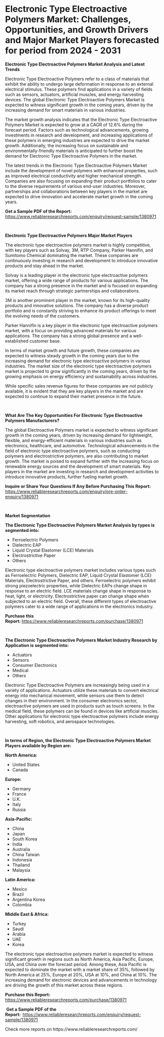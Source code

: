 <p><h1>Electronic Type Electroactive Polymers Market: Challenges, Opportunities, and Growth Drivers and Major Market Players forecasted for period from 2024 - 2031</h1></p><p><strong>Electronic Type Electroactive Polymers Market Analysis and Latest Trends</strong></p>
<p><p>Electronic Type Electroactive Polymers refer to a class of materials that exhibit the ability to undergo large deformation in response to an external electrical stimulus. These polymers find applications in a variety of fields such as sensors, actuators, artificial muscles, and energy harvesting devices. The global Electronic Type Electroactive Polymers Market is expected to witness significant growth in the coming years, driven by the increasing demand for smart materials in various industries.</p><p>The market growth analysis indicates that the Electronic Type Electroactive Polymers Market is expected to grow at a CAGR of 12.6% during the forecast period. Factors such as technological advancements, growing investments in research and development, and increasing applications of these polymers in emerging industries are expected to drive the market growth. Additionally, the increasing focus on sustainable and environmentally-friendly materials is anticipated to further boost the demand for Electronic Type Electroactive Polymers in the market.</p><p>The latest trends in the Electronic Type Electroactive Polymers Market include the development of novel polymers with enhanced properties, such as improved electrical conductivity and higher mechanical strength. Companies are also focusing on expanding their product portfolios to cater to the diverse requirements of various end-user industries. Moreover, partnerships and collaborations between key players in the market are expected to drive innovation and accelerate market growth in the coming years.</p></p>
<p><strong>Get a Sample PDF of the Report:&nbsp;</strong> <a href="https://www.reliableresearchreports.com/enquiry/request-sample/1380971">https://www.reliableresearchreports.com/enquiry/request-sample/1380971</a></p>
<p>&nbsp;</p>
<p><strong>Electronic Type Electroactive Polymers Major Market Players</strong></p>
<p><p>The electronic type electroactive polymers market is highly competitive, with key players such as Solvay, 3M, RTP Company, Parker Hannifin, and Sumitomo Chemical dominating the market. These companies are continuously investing in research and development to introduce innovative products and stay ahead in the market.</p><p>Solvay is a leading player in the electronic type electroactive polymers market, offering a wide range of products for various applications. The company has a strong presence in the market and is focused on expanding its market reach through strategic partnerships and collaborations.</p><p>3M is another prominent player in the market, known for its high-quality products and innovative solutions. The company has a diverse product portfolio and is constantly striving to enhance its product offerings to meet the evolving needs of the customers.</p><p>Parker Hannifin is a key player in the electronic type electroactive polymers market, with a focus on providing advanced materials for various applications. The company has a strong global presence and a well-established customer base.</p><p>In terms of market growth and future growth, these companies are expected to witness steady growth in the coming years due to the increasing demand for electronic type electroactive polymers in various industries. The market size of the electronic type electroactive polymers market is projected to grow significantly in the coming years, driven by the growing emphasis on energy efficiency and sustainability across industries.</p><p>While specific sales revenue figures for these companies are not publicly available, it is evident that they are key players in the market and are expected to continue to expand their market presence in the future.</p></p>
<p>&nbsp;</p>
<p><strong>What Are The Key Opportunities For Electronic Type Electroactive Polymers Manufacturers?</strong></p>
<p><p>The global Electroactive Polymers market is expected to witness significant growth in the coming years, driven by increasing demand for lightweight, flexible, and energy-efficient materials in various industries such as electronics, healthcare, and automotive. Technological advancements in the field of electronic type electroactive polymers, such as conducting polymers and electrostrictive polymers, are also contributing to market growth. The market is poised to expand further with the increasing focus on renewable energy sources and the development of smart materials. Key players in the market are investing in research and development activities to introduce innovative products, further fueling market growth.</p></p>
<p><strong>Inquire or Share Your Questions If Any Before Purchasing This Report:</strong> <a href="https://www.reliableresearchreports.com/enquiry/pre-order-enquiry/1380971">https://www.reliableresearchreports.com/enquiry/pre-order-enquiry/1380971</a></p>
<p>&nbsp;</p>
<p><strong>Market Segmentation</strong></p>
<p><strong>The Electronic Type Electroactive Polymers Market Analysis by types is segmented into:</strong></p>
<p><ul><li>Ferroelectric Polymers</li><li>Dielectric EAP</li><li>Liquid Crystal Elastomer (LCE) Materials</li><li>Electrostrictive Paper</li><li>Others</li></ul></p>
<p><p>Electronic type electroactive polymers market includes various types such as Ferroelectric Polymers, Dielectric EAP, Liquid Crystal Elastomer (LCE) Materials, Electrostrictive Paper, and others. Ferroelectric polymers exhibit strong piezoelectric properties, while Dielectric EAPs change shape in response to an electric field. LCE materials change shape in response to heat, light, or electricity. Electrostrictive paper can change shape when subjected to an electric field. Overall, these different types of electroactive polymers cater to a wide range of applications in the electronics industry.</p></p>
<p><strong>Purchase this Report:&nbsp;</strong><a href="https://www.reliableresearchreports.com/purchase/1380971">https://www.reliableresearchreports.com/purchase/1380971</a></p>
<p>&nbsp;</p>
<p><strong>The Electronic Type Electroactive Polymers Market Industry Research by Application is segmented into:</strong></p>
<p><ul><li>Actuators</li><li>Sensors</li><li>Consumer Electronics</li><li>Medical</li><li>Others</li></ul></p>
<p><p>Electronic Type Electroactive Polymers are increasingly being used in a variety of applications. Actuators utilize these materials to convert electrical energy into mechanical movement, while sensors use them to detect changes in their environment. In the consumer electronics sector, electroactive polymers are used in products such as touch screens. In the medical field, these polymers can be found in devices like artificial muscles. Other applications for electronic type electroactive polymers include energy harvesting, soft robotics, and aerospace technologies.</p></p>
<p>&nbsp;</p>
<p><strong>In terms of Region, the Electronic Type Electroactive Polymers Market Players available by Region are:</strong></p>
<p>
    <p> <strong> North America: </strong>
        <ul>
            <li>United States</li>
            <li>Canada</li>
        </ul>
        </p> 
    <p> <strong> Europe: </strong>
        <ul>
            <li>Germany</li>
            <li>France</li>
            <li>U.K.</li>
            <li>Italy</li>
            <li>Russia</li>
        </ul>
        </p> 
    <p> <strong> Asia-Pacific: </strong>
        <ul>
            <li>China</li>
            <li>Japan</li>
            <li>South Korea</li>
            <li>India</li>
            <li>Australia</li>
            <li>China Taiwan</li>
            <li>Indonesia</li>
            <li>Thailand</li>
            <li>Malaysia</li>
        </ul>
        </p> 
    <p> <strong> Latin America: </strong>
        <ul>
            <li>Mexico</li>
            <li>Brazil</li>
            <li>Argentina Korea</li>
            <li>Colombia</li>
        </ul>
        </p> 
    <p> <strong> Middle East & Africa: </strong>
        <ul>
            <li>Turkey</li>
            <li>Saudi</li>
            <li>Arabia</li>
            <li>UAE</li>
            <li>Korea</li>
        </ul>
    </p>
    </p>
<p><p>The electronic type electroactive polymers market is expected to witness significant growth in regions such as North America, Asia Pacific, Europe, USA, and China over the forecast period. Among these, Asia Pacific is expected to dominate the market with a market share of 35%, followed by North America at 25%, Europe at 20%, USA at 10%, and China at 10%. The increasing demand for electronic devices and advancements in technology are driving the growth of this market across these regions.</p></p>
<p><strong>Purchase this Report: </strong><a href="https://www.reliableresearchreports.com/purchase/1380971">https://www.reliableresearchreports.com/purchase/1380971</a></p>
<p>&nbsp;<strong>Get a Sample PDF of the Report:&nbsp;&nbsp;</strong><a href="https://www.reliableresearchreports.com/enquiry/request-sample/1380971">https://www.reliableresearchreports.com/enquiry/request-sample/1380971</a></p>
<p><strong></strong></p>
<p>Check more reports on https://www.reliableresearchreports.com/</p>